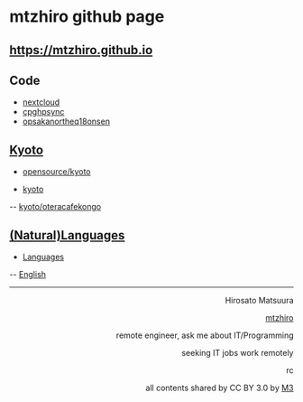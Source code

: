 # mtzhiro github page
## <a href="https://mtzhiro.github.io">https://mtzhiro.github.io</a>

## Code

- <a href="https://https://mtzhiro.github.io/nextcloud">nextcloud</a>
- <a href="https://https://mtzhiro.github.io/cpghpsync">cpghpsync</a>
- <a href="https://https://mtzhiro.github.io/opsakanortheq18onsen">opsakanortheq18onsen</a>

## <a href="https://https://mtzhiro.github.io/kyoto">Kyoto</a>

- <a href="https://https://mtzhiro.github.io/opensource/kyoto">opensource/kyoto</a>

- <a href="https://https://mtzhiro.github.io/kyoto">kyoto</a>

-- <a href="https://https://mtzhiro.github.io/kyoto/oteracafekongo">kyoto/oteracafekongo</a>

## <a href="https://https://mtzhiro.github.io/naturallanguage">(Natural)Languages</a>

- <a href="https://https://mtzhiro.github.io/naturallanguage">Languages</a>

-- <a href="https://https://mtzhiro.github.io/naturallanguage/english">English</a>



<hr />

<div style="text-align: right;">

Hirosato Matsuura

<a href="https://github.com/mtzhiro">mtzhiro</a>

remote engineer, ask me about IT/Programming

seeking IT jobs work remotely

rc

<a href="https://https://mtzhiro.github.io"></a>

<a href="https://hiromatuura@gmail.com"></a>

all contents shared by CC BY 3.0 by <a href="http://caesalpina.com/m3">M3</a>
</div>
